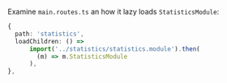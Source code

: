 Examine `main.routes.ts` an how it lazy loads `StatisticsModule`:

```typescript
{
  path: 'statistics',
  loadChildren: () =>
      import('../statistics/statistics.module').then(
        (m) => m.StatisticsModule
      ),
},
```
